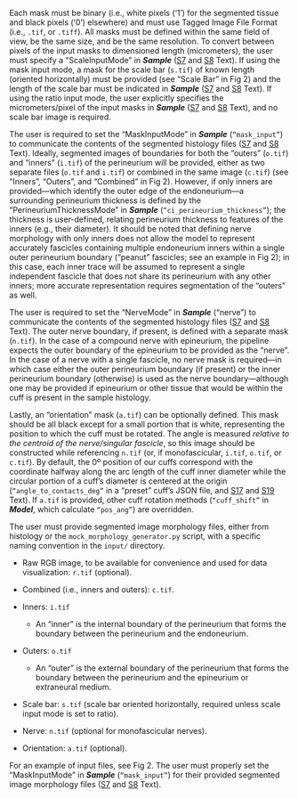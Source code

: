 Each mask must be binary (i.e., white pixels (‘1’) for the segmented
tissue and black pixels (‘0’) elsewhere) and must use Tagged Image File
Format (i.e., `.tif`, or `.tiff`). All masks must be defined within the same
field of view, be the same size, and be the same resolution. To convert
between pixels of the input masks to dimensioned length (micrometers), the user must specify
a “ScaleInputMode” in ***Sample*** ([S7](https://github.com/wmglab-duke/ascent/wiki/S7:-JSON-configuration-files) and [S8](https://github.com/wmglab-duke/ascent/wiki/S8:-JSON-file-parameter-guide) Text). If using the mask input mode, a mask for the scale bar (`s.tif`) of known length (oriented horizontally) must be provided (see “Scale Bar” in Fig 2) and the length of the scale
bar must be indicated in ***Sample*** ([S7](https://github.com/wmglab-duke/ascent/wiki/S7:-JSON-configuration-files) and [S8](https://github.com/wmglab-duke/ascent/wiki/S8:-JSON-file-parameter-guide) Text). If using the ratio input mode, the user explicitly specifies the micrometers/pixel of the input masks in ***Sample*** ([S7](https://github.com/wmglab-duke/ascent/wiki/S7:-JSON-configuration-files) and [S8](https://github.com/wmglab-duke/ascent/wiki/S8:-JSON-file-parameter-guide) Text), and no scale bar image is required.

The user is required to set the “MaskInputMode” in ***Sample***
(`“mask_input”`) to communicate the contents of the segmented histology
files ([S7](https://github.com/wmglab-duke/ascent/wiki/S7:-JSON-configuration-files) and [S8](https://github.com/wmglab-duke/ascent/wiki/S8:-JSON-file-parameter-guide) Text). Ideally, segmented images of boundaries for both the “outers”
(`o.tif`) and “inners” (`i.tif`) of the perineurium will be provided, either
as two separate files (`o.tif` and `i.tif`) or combined in the same image
(`c.tif`) (see “Inners”, “Outers”, and “Combined” in Fig 2). However, if
only inners are provided—which identify the outer edge of the
endoneurium—a surrounding perineurium thickness is defined by the
“PerineuriumThicknessMode” in ***Sample***
(`“ci_perineurium_thickness”`); the thickness is user-defined,
relating perineurium thickness to features of the inners (e.g., their
diameter). It should be noted that defining nerve morphology with only
inners does not allow the model to represent accurately fascicles
containing multiple endoneurium inners within a single outer perineurium
boundary (“peanut” fascicles; see an example in Fig 2); in this case,
each inner trace will be assumed to represent a single independent
fascicle that does not share its perineurium with any other inners; more
accurate representation requires segmentation of the “outers” as well.

The user is required to set the “NerveMode” in ***Sample*** (“nerve”) to
communicate the contents of the segmented histology files ([S7](https://github.com/wmglab-duke/ascent/wiki/S7:-JSON-configuration-files) and [S8](https://github.com/wmglab-duke/ascent/wiki/S8:-JSON-file-parameter-guide) Text). The outer
nerve boundary, if present, is defined with a separate mask (`n.tif`). In
the case of a compound nerve with epineurium, the pipeline expects the
outer boundary of the epineurium to be provided as the “nerve”. In the
case of a nerve with a single fascicle, no nerve mask is required—in
which case either the outer perineurium boundary (if present) or the
inner perineurium boundary (otherwise) is used as the nerve
boundary—although one may be provided if epineurium or other tissue
that would be within the cuff is present in the sample histology.

Lastly, an “orientation” mask (`a.tif`) can be optionally defined. This
mask should be all black except for a small portion that is white,
representing the position to which the cuff must be rotated. The angle
is measured *relative to the centroid of the nerve/singular fascicle*,
so this image should be constructed while referencing `n.tif` (or, if
monofascicular, `i.tif`, `o.tif`, or `c.tif`). By default, the 0º position of
our cuffs correspond with the coordinate halfway along the arc length of
the cuff inner diameter while the circular portion of a cuff’s diameter
is centered at the origin (`“angle_to_contacts_deg”` in a “preset”
cuff’s JSON file, and [S17](https://github.com/wmglab-duke/ascent/wiki/S17:-Creating-custom-preset-cuffs-from-instances-of-part-primitives) and [S19](https://github.com/wmglab-duke/ascent/wiki/S19:-Cuff-placement-on-nerve) Text). If `a.tif` is provided, other cuff rotation methods
(`“cuff_shift”` in ***Model***, which calculate `“pos_ang”`) are
overridden.

The user must provide segmented image morphology files, either from
histology or the `mock_morphology_generator.py` script, with a specific
naming convention in the `input/` directory.

  - Raw RGB image, to be available for convenience and used for data
    visualization: `r.tif` (optional).

  - Combined (i.e., inners and outers): `c.tif`.

  - Inners: `i.tif`
    
      - An “inner” is the internal boundary of the perineurium that
        forms the boundary between the perineurium and the endoneurium.

  - Outers: `o.tif`
    
      - An “outer” is the external boundary of the perineurium that
        forms the boundary between the perineurium and the epineurium or
        extraneural medium.

  - Scale bar: `s.tif` (scale bar oriented horizontally, required unless scale input mode is set to ratio).

  - Nerve: `n.tif` (optional for monofascicular nerves).

  - Orientation: `a.tif` (optional).

For an example of input files, see Fig 2. The user must properly set
the “MaskInputMode” in ***Sample*** (`“mask_input”`) for their provided
segmented image morphology files ([S7](https://github.com/wmglab-duke/ascent/wiki/S7:-JSON-configuration-files) and [S8](https://github.com/wmglab-duke/ascent/wiki/S8:-JSON-file-parameter-guide) Text).